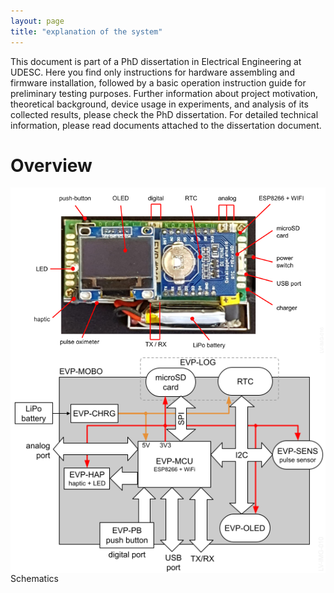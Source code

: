 ```yaml
---
layout: page
title: "explanation of the system"
---
```



This document is part of a PhD dissertation in Electrical Engineering at UDESC. Here you find only instructions for hardware assembling and firmware installation, followed by a basic operation instruction guide for preliminary testing purposes. Further information about project motivation, theoretical background, device usage in experiments, and analysis of its collected results, please check the PhD dissertation. For detailed technical information, please read documents attached to the dissertation document.

<h1>Overview</h1>

<img style="float: left;" src="/photos/LV-IMG-016 20-0000 Elvee Pulse v5 - Caracteristicas.png">
<br/><br/>

<img style="float: left;" src="/photos/LV-IMG-010 Elvee Pulse - Diagrama de blocos.png">
<br/><br/>

---

Schematics